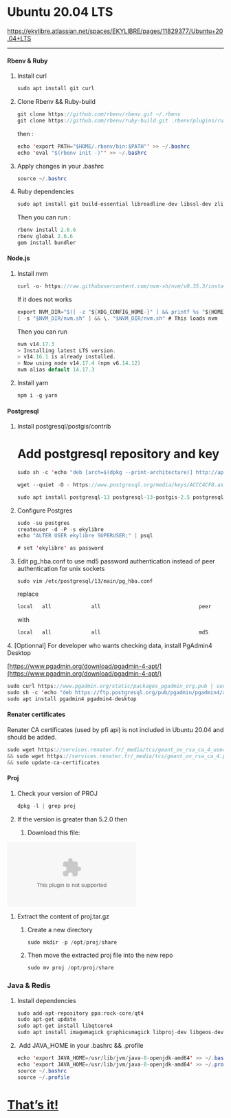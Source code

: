 # Ubuntu 20.04 LTS

<https://ekylibre.atlassian.net/spaces/EKYLIBRE/pages/11829377/Ubuntu+20.04+LTS>

* * *

#### Rbenv & Ruby

1.  Install curl

    ```java
    sudo apt install git curl
    ```

2.  Clone Rbenv && Ruby-build

    ```java
    git clone https://github.com/rbenv/rbenv.git ~/.rbenv
    git clone https://github.com/rbenv/ruby-build.git .rbenv/plugins/ruby-build
    ```


    then :

    ```java
    echo 'export PATH="$HOME/.rbenv/bin:$PATH"' >> ~/.bashrc
    echo 'eval "$(rbenv init -)"' >> ~/.bashrc
    ```

3.  Apply changes in your .bashrc

    ```java
    source ~/.bashrc
    ```

4.  Ruby dependencies

    ```java
    sudo apt install git build-essential libreadline-dev libssl-dev zlib1g-dev redis-server
    ```


    Then you can run :

    ```java
    rbenv install 2.6.6
    rbenv global 2.6.6
    gem install bundler

    ```


#### Node.js

1.  Install nvm

    ```java
    curl -o- https://raw.githubusercontent.com/nvm-sh/nvm/v0.35.3/install.sh | bash
    ```


    If it does not works

    ```java
    export NVM_DIR="$([ -z "${XDG_CONFIG_HOME-}" ] && printf %s "${HOME}/.nvm" || printf %s "${XDG_CONFIG_HOME}/nvm")"
    [ -s "$NVM_DIR/nvm.sh" ] && \. "$NVM_DIR/nvm.sh" # This loads nvm

    ```

    Then you can run

    ```java
    nvm v14.17.3
    > Installing latest LTS version.
    > v14.16.1 is already installed.
    > Now using node v14.17.4 (npm v6.14.12)
    nvm alias default 14.17.3
    ```

2.  Install yarn

    ```java
    npm i -g yarn
    ```


#### Postgresql

1.  Install postgresql/postgis/contrib

    # Add postgresql repository and key
    ```java
    sudo sh -c 'echo "deb [arch=$(dpkg --print-architecture)] http://apt.postgresql.org/pub/repos/apt $(lsb_release -cs)-pgdg main" > /etc/apt/sources.list.d/pgdg.list'
    ```

    ```java
    wget --quiet -O - https://www.postgresql.org/media/keys/ACCC4CF8.asc | sudo apt-key add -
    ```

    ```java
    sudo apt install postgresql-13 postgresql-13-postgis-2.5 postgresql-13-postgis-2.5-scripts
    ```

2.  Configure Postgres

    ```java
    sudo -su postgres
    createuser -d -P -s ekylibre
    echo "ALTER USER ekylibre SUPERUSER;" | psql

    # set 'ekylibre' as password

    ```

3.  Edit pg\_hba.conf to use md5 password authentication instead of peer authentication for unix sockets

    `sudo vim /etc/postgresql/13/main/pg_hba.conf`

    replace

    ```java
    local   all             all                                peer
    ```

    with

    ```java
    local   all             all                                md5
    ```


4\. \[Optionnal\] For developer who wants checking data, install PgAdmin4 Desktop

[https://www.pgadmin.org/download/pgadmin-4-apt/](https://www.pgadmin.org/download/pgadmin-4-apt/)

```java
sudo curl https://www.pgadmin.org/static/packages_pgadmin_org.pub | sudo apt-key add
sudo sh -c 'echo "deb https://ftp.postgresql.org/pub/pgadmin/pgadmin4/apt/$(lsb_release -cs) pgadmin4 main" > /etc/apt/sources.list.d/pgadmin4.list && apt update'
sudo apt install pgadmin4 pgadmin4-desktop
```

#### Renater certificates

Renater CA certificates (used by pfi api) is not included in Ubuntu 20.04 and should be added.

```java
sudo wget https://services.renater.fr/_media/tcs/geant_ov_rsa_ca_4_usertrust_rsa_certification_authority.pem -O /usr/local/share/ca-certificates/geant_ov_rsa_ca_4_usertrust_rsa_certification_authority.crt \
&& sudo wget https://services.renater.fr/_media/tcs/geant_ov_rsa_ca_4.pem -O /usr/local/share/ca-certificates/geant_ov_rsa_ca_4.crt \
&& sudo update-ca-certificates
```

#### Proj

1.  Check your version of PROJ

    ```java
    dpkg -l | grep proj
    ```

2.  If the version is greater than 5.2.0 then

    1.  Download this file:


[![](https://ekylibre.atlassian.net/wiki/download/thumbnails/11829377/proj.tar.gz?version=2&modificationDate=1648452693448&cacheVersion=1&api=v2&viewType=fileMacro)](/wiki/download/attachments/11829377/proj.tar.gz?version=2&modificationDate=1648452693448&cacheVersion=1&api=v2)

1.  Extract the content of proj.tar.gz

    1.  Create a new directory

        ```java
        sudo mkdir -p /opt/proj/share
        ```

    2.  Then move the extracted proj file into the new repo

        ```java
        sudo mv proj /opt/proj/share
        ```


### Java & Redis

1.  Install dependencies

    ```java
    sudo add-apt-repository ppa:rock-core/qt4
    sudo apt-get update
    sudo apt-get install libqtcore4
    sudo apt install imagemagick graphicsmagick libproj-dev libgeos-dev libffi-dev libgeos++-dev openjdk-8-jdk libqtwebkit-dev libicu-dev libpq-dev tesseract-ocr pdftk python2
    ```

2.   Add JAVA\_HOME in your .bashrc && .profile

    ```java
    echo 'export JAVA_HOME=/usr/lib/jvm/java-8-openjdk-amd64' >> ~/.bashrc
    echo 'export JAVA_HOME=/usr/lib/jvm/java-8-openjdk-amd64' >> ~/.profile
    source ~/.bashrc
    source ~/.profile
    ```


# **<u>That’s it!</u>**
